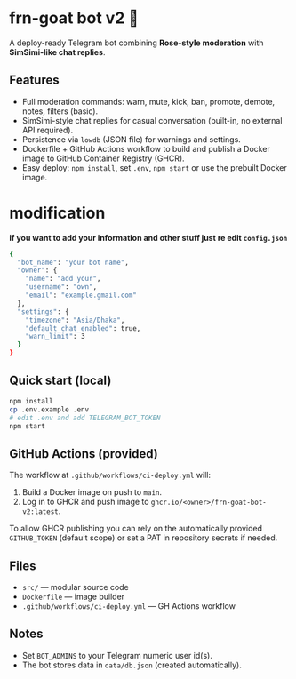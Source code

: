 # frn-goat bot v2 🐐

A deploy-ready Telegram bot combining **Rose-style moderation** with **SimSimi-like chat replies**.

## Features
- Full moderation commands: warn, mute, kick, ban, promote, demote, notes, filters (basic).
- SimSimi-style chat replies for casual conversation (built-in, no external API required).
- Persistence via `lowdb` (JSON file) for warnings and settings.
- Dockerfile + GitHub Actions workflow to build and publish a Docker image to GitHub Container Registry (GHCR).
- Easy deploy: `npm install`, set `.env`, `npm start` or use the prebuilt Docker image.

# modification 
**if you want to add your information and other stuff just re edit `config.json`**
```bash
{
  "bot_name": "your bot name",
  "owner": {
    "name": "add your",
    "username": "own",
    "email": "example.gmail.com"
  },
  "settings": {
    "timezone": "Asia/Dhaka",
    "default_chat_enabled": true,
    "warn_limit": 3
  }
}
```


## Quick start (local)
```bash
npm install
cp .env.example .env
# edit .env and add TELEGRAM_BOT_TOKEN
npm start
```

## GitHub Actions (provided)
The workflow at `.github/workflows/ci-deploy.yml` will:
1. Build a Docker image on push to `main`.
2. Log in to GHCR and push image to `ghcr.io/<owner>/frn-goat-bot-v2:latest`.

To allow GHCR publishing you can rely on the automatically provided `GITHUB_TOKEN` (default scope) or set a PAT in repository secrets if needed.

## Files
- `src/` — modular source code
- `Dockerfile` — image builder
- `.github/workflows/ci-deploy.yml` — GH Actions workflow

## Notes
- Set `BOT_ADMINS` to your Telegram numeric user id(s).
- The bot stores data in `data/db.json` (created automatically).

